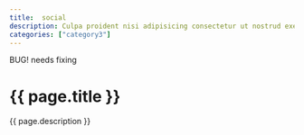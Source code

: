 ```yaml
---
title:  social
description: Culpa proident nisi adipisicing consectetur ut nostrud exercitation do reprehenderit fugiat irure dolore ut irure. Eu consectetur duis est laboris culpa commodo anim ut tempor nulla. Laboris ex et proident exercitation.
categories: ["category3"]
---
```

<!--v1.2.135 pages/includes/social.md-->
BUG! needs fixing

# {{ page.title }}

{{ page.description }}

